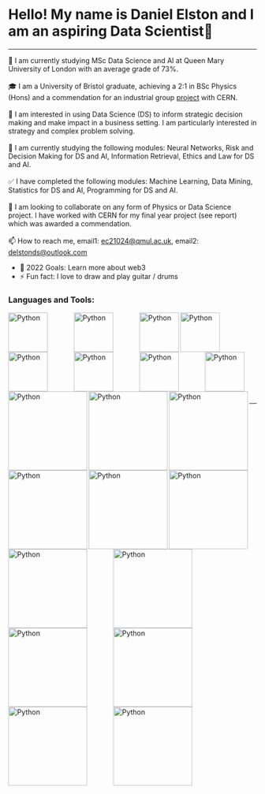 # Hello! My name is Daniel Elston and I am an aspiring Data Scientist👋
---
👋 I am currently studying MSc Data Science and AI at Queen Mary University of London with an average grade of 73%.<br/>
<br/>
🎓 I am a University of Bristol graduate, achieving a 2:1 in BSc Physics (Hons) and a commendation for an industrial group [project][project] with CERN.<br/>
<br/>
👀 I am interested in using Data Science (DS) to inform strategic decision making and make impact in a business setting. I am particularly interested in strategy and complex problem solving.<br/>
<br/>
🌱 I am currently studying the following modules: Neural Networks, Risk and Decision Making for DS and AI, Information Retrieval, Ethics and Law for DS and AI.<br/>
<br/>
✅	I have completed the following modules: Machine Learning, Data Mining, Statistics for DS and AI, Programming for DS and AI.<br/>
<br/>
💞️ I am looking to collaborate on any form of Physics or Data Science project. I have worked with CERN for my final year project (see report) which was awarded a commendation.<br/><br/>
📫 How to reach me, email1: ec21024@qmul.ac.uk, email2: delstonds@outlook.com<br/>

- 🥅 2022 Goals: Learn more about web3
- ⚡ Fun fact: I love to draw and play guitar / drums

### Languages and Tools:


<img align="left" alt="Python" width="80px" src="https://www.python.org/static/img/python-logo@2x.png" style="padding-right:50px;" />
<img align="left" alt="Python" width="80px" src="https://pbs.twimg.com/profile_images/2224244757/twitter-128x128_400x400.png" style="padding-right:50px;" />
<img align="left" alt="Python" width="80px" src="https://upload.wikimedia.org/wikipedia/commons/thumb/3/38/Jupyter_logo.svg/883px-Jupyter_logo.svg.png" />
<img align="left" alt="Python" width="80px" src="https://www.latex-project.org/img/latex-project-logo.svg" style="padding-right:50px;" /> <br/>
<br/>
<img align="left" alt="Python" width="80px" src="https://banner2.cleanpng.com/20180703/yrf/kisspng-matlab-simulink-signal-processing-programming-lang-cube-island-online-survival-3d-5b3b394d2f1946.2068935715306079491929.jpg" style="padding-right:50px;" />
<img align="left" alt="Python" width="80px" src="https://images.ctfassets.net/nrgyaltdicpt/6qSXAo1CYEeBn5RkKLOR64/19c74bfb9a32772e353ff25c6f0070f5/ologo_square_colour_light_bg.png" style="padding-right:50px;" />
<img align="left" alt="Python" width="80px" src="http://www.eecs.qmul.ac.uk/~martin/agena-logo.jpg" style="padding-right:50px;" />
<img align="left" alt="Python" width="80px" src="https://pandas.pydata.org/static/img/pandas_white.svg" /><br/>
<br/>
<img align="left" alt="Python" width="160px" src="https://numpy.org/images/logo.svg" />
<img align="left" alt="Python" width="160px" src="https://matplotlib.org/_static/images/logo2.svg" />
<img align="left" alt="Python" width="160px" src="https://e7.pngegg.com/pngimages/905/45/png-clipart-scikit-learn-python-scikit-logo-brand-learning-text-computer-thumbnail.png" />
<img align="left" alt="Python" width="160px" src="https://seaborn.pydata.org/_static/logo-wide-lightbg.svg" /><br/>
<br/>
<img align="left" alt="Python" width="160px" src="https://upload.wikimedia.org/wikipedia/commons/9/96/Pytorch_logo.png" />
<img align="left" alt="Python" width="160px" src="https://docs.scipy.org/doc/scipy/_static/logo.svg" />
<img align="left" alt="Python" width="160px" src="https://upload.wikimedia.org/wikipedia/commons/thumb/d/d0/Google_Colaboratory_SVG_Logo.svg/1200px-Google_Colaboratory_SVG_Logo.svg.png" style="padding-right:50px;" />
<img align="left" alt="Python" width="160px" src="https://librosa.org/doc/latest/_static/librosa_logo_text.svg" style="padding-right:50px;" /><br/>
<br/>
<img align="left" alt="Python" width="160px" src="https://download.logo.wine/logo/MySQL/MySQL-Logo.wine.png" style="padding-right:50px;" />
<img align="left" alt="Python" width="160px" src="https://miro.medium.com/max/592/1*5dQO7LHrsy3lIi2d0bgRLw.png" style="padding-right:50px;" />
<img align="left" alt="Python" width="160px" src="https://miro.medium.com/max/592/1*5dQO7LHrsy3lIi2d0bgRLw.png" style="padding-right:50px;" />
<img align="left" alt="Python" width="160px" src="https://e7.pngegg.com/pngimages/717/647/png-clipart-logo-karlovac-brand-graphic-design-font-matlab-logo-karlovac-thumbnail.png
" style="padding-right:50px;" />







<br />
<br />

---

</details>

[project]: https://github.com/Daniel-Elston/LHC-Particle-Beam-Detection-for-CERN.git
